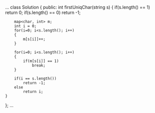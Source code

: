 ...
class Solution {
public:
    int firstUniqChar(string s) {
        if(s.length() == 1)
            return 0;
        if(s.length() == 0)
            return -1;
        
        map<char, int> m;
        int i = 0;
        for(i=0; i<s.length(); i++)
        {
            m[s[i]]++;
        }
        
        for(i=0; i<s.length(); i++)
        {
            if(m[s[i]] == 1)
                break;
        }
        
        if(i == s.length())
            return -1;
        else
            return i;
    }
};
...
